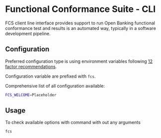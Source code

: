 # Functional Conformance Suite - CLI

FCS client line interface provides support to run Open Banking functional conformance test and results is an automated way, typically in a software development pipeline.
 
## Configuration

Preferred configuration type is using environment variables following [12 factor recommendations](https://12factor.net/config).

Configuration variable are prefixed with `fcs`.

Comprehensive list of all configuration available:

```bash
FCS_WELCOME=Placeholder
```

## Usage

To check available options with command with out any arguments

```bash
fcs
```

